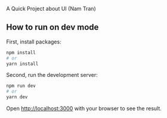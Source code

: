 A Quick Project about UI (Nam Tran)

## How to run on dev mode

First, install packages:

```bash
npm install
# or
yarn install
```

Second, run the development server:
```bash
npm run dev
# or
yarn dev
```

Open [http://localhost:3000](http://localhost:3000) with your browser to see the result.
